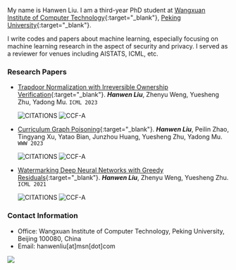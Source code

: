My name is Hanwen Liu. I am a third-year PhD student at [Wangxuan Institute of Computer Technology](https://www.wict.pku.edu.cn){:target="_blank"}, [Peking University](https://www.pku.edu.cn){:target="_blank"}.

I write codes and papers about machine learning, especially focusing on machine learning research in the aspect of security and privacy. I served as a reviewer for venues including AISTATS, ICML, etc.

### Research Papers
- [Trapdoor Normalization with Irreversible Ownership Verification](https://proceedings.mlr.press/v202/liu23an.html){:target="_blank"}. ***Hanwen Liu***, Zhenyu Weng, Yuesheng Zhu, Yadong Mu. `ICML 2023`

  ![CITATIONS](https://img.shields.io/badge/dynamic/json?label=CITATIONS&query=citationCount&style=flat-square&logo=semanticscholar&url=https%3A%2F%2Fapi.semanticscholar.org%2Fgraph%2Fv1%2Fpaper%2F105056f44d03e2898919a58a3bcf9c9620c476cd%3Ffields%3DcitationCount)
  ![CCF-A](https://img.shields.io/badge/CCF--A-CONFERENCE-blue?style=flat-square)

- [Curriculum Graph Poisoning](https://dl.acm.org/doi/10.1145/3543507.3583211){:target="_blank"}. ***Hanwen Liu***, Peilin Zhao, Tingyang Xu, Yatao Bian, Junzhou Huang, Yuesheng Zhu, Yadong Mu. `WWW 2023`

  ![CITATIONS](https://img.shields.io/badge/dynamic/json?label=CITATIONS&query=citationCount&style=flat-square&logo=semanticscholar&url=https%3A%2F%2Fapi.semanticscholar.org%2Fgraph%2Fv1%2Fpaper%2F47f6ad25c8ba943d95e5e8eb43eb9863b98dea73%3Ffields%3DcitationCount)
  ![CCF-A](https://img.shields.io/badge/CCF--A-CONFERENCE-blue?style=flat-square)
 
- [Watermarking Deep Neural Networks with Greedy Residuals](https://proceedings.mlr.press/v139/liu21x.html){:target="_blank"}. ***Hanwen Liu***, Zhenyu Weng, Yuesheng Zhu. `ICML 2021`
  
  ![CITATIONS](https://img.shields.io/badge/dynamic/json?label=CITATIONS&query=citationCount&style=flat-square&logo=semanticscholar&url=https%3A%2F%2Fapi.semanticscholar.org%2Fgraph%2Fv1%2Fpaper%2Ff8b4d37651dbdc2aa91bc56c726a1aa8ee2b0f94%3Ffields%3DcitationCount)
  ![CCF-A](https://img.shields.io/badge/CCF--A-CONFERENCE-blue?style=flat-square)

### Contact Information
- Office: Wangxuan Institute of Computer Technology, Peking University, Beijing 100080, China
- Email: hanwenliu[at]msn[dot]com



![](https://img.shields.io/github/last-commit/eil/eil.github.io?style=for-the-badge&color=blue)
